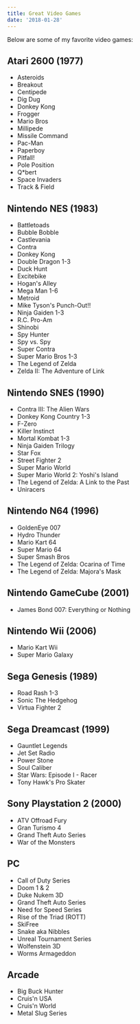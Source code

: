 ```yaml
---
title: Great Video Games
date: '2018-01-28'
---
```


Below are some of my favorite video games:

## Atari 2600 (1977)

- Asteroids
- Breakout
- Centipede
- Dig Dug
- Donkey Kong
- Frogger
- Mario Bros
- Millipede
- Missile Command
- Pac-Man
- Paperboy
- Pitfall!
- Pole Position
- Q*bert
- Space Invaders
- Track & Field

## Nintendo NES (1983)

- Battletoads
- Bubble Bobble
- Castlevania
- Contra
- Donkey Kong
- Double Dragon 1-3
- Duck Hunt
- Excitebike
- Hogan's Alley
- Mega Man 1-6
- Metroid
- Mike Tyson's Punch-Out!!
- Ninja Gaiden 1-3
- R.C. Pro-Am
- Shinobi
- Spy Hunter
- Spy vs. Spy
- Super Contra
- Super Mario Bros 1-3
- The Legend of Zelda
- Zelda II: The Adventure of Link

## Nintendo SNES (1990)

- Contra III: The Alien Wars
- Donkey Kong Country 1-3
- F-Zero
- Killer Instinct
- Mortal Kombat 1-3
- Ninja Gaiden Trilogy
- Star Fox
- Street Fighter 2
- Super Mario World
- Super Mario World 2: Yoshi's Island
- The Legend of Zelda: A Link to the Past
- Uniracers

## Nintendo N64 (1996)

- GoldenEye 007
- Hydro Thunder
- Mario Kart 64
- Super Mario 64
- Super Smash Bros
- The Legend of Zelda: Ocarina of Time
- The Legend of Zelda: Majora's Mask

## Nintendo GameCube (2001)

- James Bond 007: Everything or Nothing

## Nintendo Wii (2006)

- Mario Kart Wii
- Super Mario Galaxy

## Sega Genesis (1989)

- Road Rash 1-3
- Sonic The Hedgehog
- Virtua Fighter 2

## Sega Dreamcast (1999)

- Gauntlet Legends
- Jet Set Radio
- Power Stone
- Soul Caliber
- Star Wars: Episode I - Racer
- Tony Hawk's Pro Skater

## Sony Playstation 2 (2000)

- ATV Offroad Fury
- Gran Turismo 4
- Grand Theft Auto Series
- War of the Monsters

## PC

- Call of Duty Series
- Doom 1 & 2
- Duke Nukem 3D
- Grand Theft Auto Series
- Need for Speed Series
- Rise of the Triad (ROTT)
- SkiFree
- Snake aka Nibbles
- Unreal Tournament Series
- Wolfenstein 3D
- Worms Armageddon

## Arcade

- Big Buck Hunter
- Cruis'n USA
- Cruis'n World
- Metal Slug Series
